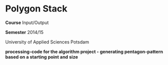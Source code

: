Polygon Stack
=================

**Course** Input/Output

**Semester** 2014/15

University of Applied Sciences Potsdam


**processing-code for the algorithm project - generating pentagon-pattern based on a starting point and size**